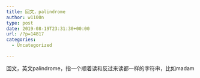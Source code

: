 ```yaml
---
title: 回文，palindrome
author: w1100n
type: post
date: 2019-08-19T23:31:30+00:00
url: /?p=14817
categories:
  - Uncategorized

---
```

回文，英文palindrome，指一个顺着读和反过来读都一样的字符串，比如madam